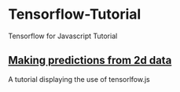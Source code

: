 # Tensorflow-Tutorial
 Tensorflow for Javascript Tutorial


## [Making predictions from 2d data](https://www.tensorflow.org/js/tutorials/training/linear_regression)

A tutorial displaying the use of tensorlfow.js
